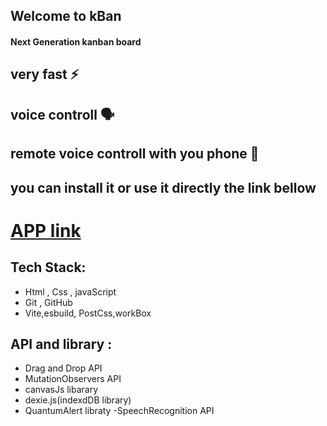 ## Welcome to  kBan
#### Next Generation  kanban board 
## very fast ⚡  
## voice controll  🗣️
## remote voice controll with you phone 📱
## you can install it or use it directly the link bellow

# [APP link]()

## Tech Stack:
- Html , Css , javaScript
- Git , GitHub
- Vite,esbuild, PostCss,workBox


## API and library :
- Drag and Drop API
- MutationObservers API
- canvasJs libarary
- dexie.js(indexdDB library)
- QuantumAlert libraty
-SpeechRecognition API


